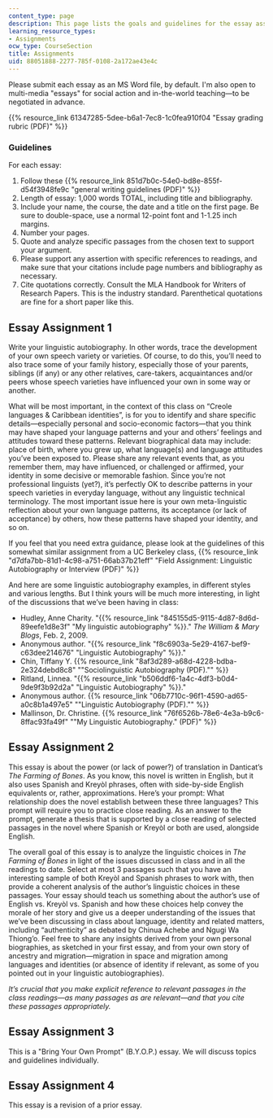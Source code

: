 ```yaml
---
content_type: page
description: This page lists the goals and guidelines for the essay assignments.
learning_resource_types:
- Assignments
ocw_type: CourseSection
title: Assignments
uid: 88051888-2277-785f-0108-2a172ae43e4c
---
```


Please submit each essay as an MS Word file, by default. I'm also open to multi-media "essays" for social action and in-the-world teaching—to be negotiated in advance.

{{% resource_link 61347285-5dee-b6a1-7ec8-1c0fea910f04 "Essay grading rubric (PDF)" %}} 

### Guidelines

For each essay:

1.  Follow these {{% resource_link 851d7b0c-54e0-bd8e-855f-d54f3948fe9c "general writing guidelines (PDF)" %}}
2.  Length of essay: 1,000 words TOTAL, including title and bibliography. 
3.  Include your name, the course, the date and a title on the first page. Be sure to double-space, use a normal 12-point font and 1-1.25 inch margins. 
4.  Number your pages. 
5.  Quote and analyze specific passages from the chosen text to support your argument. 
6.  Please support any assertion with specific references to readings, and make sure that your citations include page numbers and bibliography as necessary. 
7.  Cite quotations correctly. Consult the MLA Handbook for Writers of Research Papers. This is the industry standard. Parenthetical quotations are fine for a short paper like this. 

Essay Assignment 1
------------------

Write your linguistic autobiography. In other words, trace the development of your own speech variety or varieties. Of course, to do this, you’ll need to also trace some of your family history, especially those of your parents, siblings (if any) or any other relatives, care-takers, acquaintances and/or peers whose speech varieties have influenced your own in some way or another.

What will be most important, in the context of this class on “Creole languages & Caribbean identities”, is for you to identify and share specific details—especially personal and socio-economic factors—that you think may have shaped your language patterns and your and others’ feelings and attitudes toward these patterns. Relevant biographical data may include: place of birth, where you grew up, what language(s) and language attitudes you’ve been exposed to. Please share any relevant events that, as you remember them, may have influenced, or challenged or affirmed, your identity in some decisive or memorable fashion. Since you’re not professional linguists (yet?), it’s perfectly OK to describe patterns in your speech varieties in everyday language, without any linguistic technical terminology. The most important issue here is your own meta-linguistic reflection about your own language patterns, its acceptance (or lack of acceptance) by others, how these patterns have shaped your identity, and so on.

If you feel that you need extra guidance, please look at the guidelines of this somewhat similar assignment from a UC Berkeley class, {{% resource_link "d7dfa7bb-81d1-4c98-a751-66ab37b21eff" "Field Assignment: Linguistic Autobiography or Interview (PDF)" %}}

And here are some linguistic autobiography examples, in different styles and various lengths. But I think yours will be much more interesting, in light of the discussions that we’ve been having in class:

*   Hudley, Anne Charity. "{{% resource_link "845155d5-9115-4d87-8d6d-89eefe1d8e3f" "My linguistic autobiography" %}}." _The William & Mary Blogs_, Feb. 2, 2009.
*   Anonymous author. "{{% resource_link "f8c6903a-5e29-4167-bef9-c63dee214676" "Linguistic Autobiography" %}}."
*   Chin, Tiffany Y. {{% resource_link "8af3d289-a68d-4228-bdba-2e324debd8c8" "\"Sociolinguistic Autobiography (PDF).\"" %}}
*   Ritland, Linnea. "{{% resource_link "b506ddf6-1a4c-4df3-b0d4-9de9f3b92d2a" "Linguistic Autobiography" %}}."
*   Anonymous author. {{% resource_link "06b7710c-96f1-4590-ad65-a0c8b1a497e5" "\"Linguistic Autobiography (PDF).\"" %}}
*   Mallinson, Dr. Christine. {{% resource_link "76f6526b-78e6-4e3a-b9c6-8ffac93fa49f" "\"My Linguistic Autobiography.\" (PDF)" %}}

Essay Assignment 2
------------------

This essay is about the power (or lack of power?) of translation in Danticat’s _The Farming of Bones_. As you know, this novel is written in English, but it also uses Spanish and Kreyòl phrases, often with side-by-side English equivalents or, rather, approximations. Here’s your prompt: What relationship does the novel establish between these three languages? This prompt will require you to practice close reading. As an answer to the prompt, generate a thesis that is supported by a close reading of selected passages in the novel where Spanish or Kreyòl or both are used, alongside English.

The overall goal of this essay is to analyze the linguistic choices in _The Farming of Bones_ in light of the issues discussed in class and in all the readings to date. Select at most 3 passages such that you have an interesting sample of both Kreyòl and Spanish phrases to work with, then provide a coherent analysis of the author’s linguistic choices in these passages. Your essay should teach us something about the author’s use of English vs. Kreyòl vs. Spanish and how these choices help convey the morale of her story and give us a deeper understanding of the issues that we’ve been discussing in class about language, identity and related matters, including “authenticity” as debated by Chinua Achebe and Ngugi Wa Thiong’o. Feel free to share any insights derived from your own personal biographies, as sketched in your first essay, and from your own story of ancestry and migration—migration in space and migration among languages and identities (or absence of identity if relevant, as some of you pointed out in your linguistic autobiographies).  

_It’s crucial that you make explicit reference to relevant passages in the class readings—as many passages as are relevant—and that you cite these passages appropriately._ 

Essay Assignment 3 
-------------------

This is a "Bring Your Own Prompt" (B.Y.O.P.) essay. We will discuss topics and guidelines individually.

Essay Assignment 4
------------------

This essay is a revision of a prior essay.
